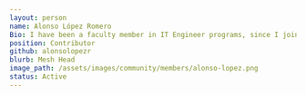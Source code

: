 ```yaml
---
layout: person
name: Alonso López Romero
Bio: I have been a faculty member in IT Engineer programs, since I joined Hermosillo’s Tech University almost 20 years ago. Mainly teaching and getting involved in academic events and activities, also making bonds up close with local and regional IT organizations. In 2016, I founded an academic IT group, for which I am the main coordinator, to develop various projects and collaborations that will benefit our IT programs. Besides being prototyping and developing solutions, I’ve been helping and advising organizations of my local market. But one of my most cherished milestones has been contributing with Layer5’s Meshery, in which I‘ve been involving with the most welcoming community and the greatest talented people I know. Also I’m a professional cellist for about 20 years, playing cello in my state orchestra, and several ensembles. I had the honor of premiering “Ceremonial” (feb. 2020) by composer T. Hori, and "Fantasía Num.1 para violoncello” (dec. 2018) by composer A. Vega. So I’m also passioned about multimedia, arts, entrepreneurship, creative work, video, film and animation.
position: Contributor
github: alonsolopezr 
blurb: Mesh Head
image_path: /assets/images/community/members/alonso-lopez.png
status: Active
---
```

